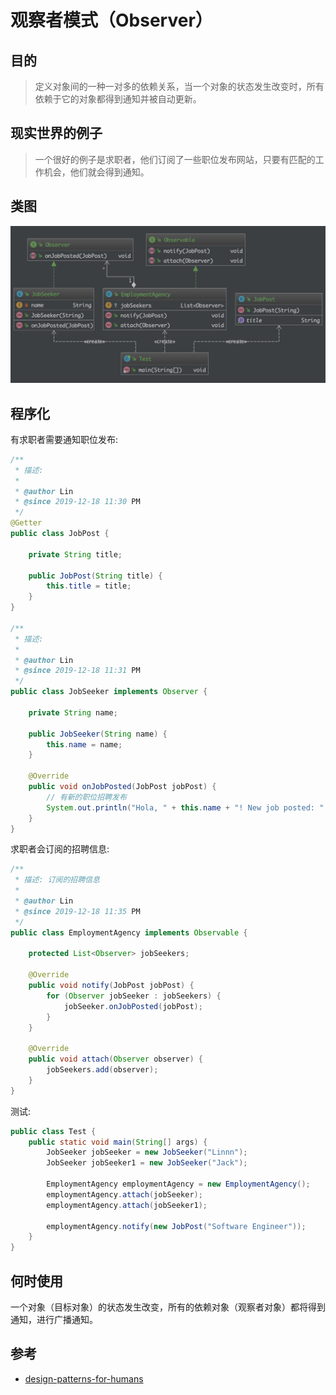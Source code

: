 # 观察者模式（Observer）

## 目的

> 定义对象间的一种一对多的依赖关系，当一个对象的状态发生改变时，所有依赖于它的对象都得到通知并被自动更新。

## 现实世界的例子

> 一个很好的例子是求职者，他们订阅了一些职位发布网站，只要有匹配的工作机会，他们就会得到通知。

## 类图

![observer class diagrams](../img/observer.jpg)

## 程序化

有求职者需要通知职位发布:

```java
/**
 * 描述:
 *
 * @author Lin
 * @since 2019-12-18 11:30 PM
 */
@Getter
public class JobPost {

    private String title;

    public JobPost(String title) {
        this.title = title;
    }
}

/**
 * 描述:
 *
 * @author Lin
 * @since 2019-12-18 11:31 PM
 */
public class JobSeeker implements Observer {

    private String name;

    public JobSeeker(String name) {
        this.name = name;
    }

    @Override
    public void onJobPosted(JobPost jobPost) {
        // 有新的职位招聘发布
        System.out.println("Hola, " + this.name + "! New job posted: " + jobPost.getTitle());
    }
}
```

求职者会订阅的招聘信息:

```java
/**
 * 描述: 订阅的招聘信息
 *
 * @author Lin
 * @since 2019-12-18 11:35 PM
 */
public class EmploymentAgency implements Observable {

    protected List<Observer> jobSeekers;

    @Override
    public void notify(JobPost jobPost) {
        for (Observer jobSeeker : jobSeekers) {
            jobSeeker.onJobPosted(jobPost);
        }
    }

    @Override
    public void attach(Observer observer) {
        jobSeekers.add(observer);
    }
}
```

测试:

```java
public class Test {
    public static void main(String[] args) {
        JobSeeker jobSeeker = new JobSeeker("Linnn");
        JobSeeker jobSeeker1 = new JobSeeker("Jack");

        EmploymentAgency employmentAgency = new EmploymentAgency();
        employmentAgency.attach(jobSeeker);
        employmentAgency.attach(jobSeeker1);

        employmentAgency.notify(new JobPost("Software Engineer"));
    }
}
```

## 何时使用

一个对象（目标对象）的状态发生改变，所有的依赖对象（观察者对象）都将得到通知，进行广播通知。

## 参考

* [design-patterns-for-humans](https://github.com/kamranahmedse/design-patterns-for-humans)